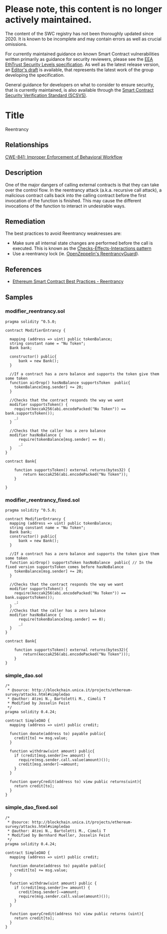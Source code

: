 # Please note, this content is no longer actively maintained.

The content of the SWC registry has not been thoroughly updated since 2020. It is known to be incomplete and may contain errors as well as crucial omissions.

For currently maintained guidance on known Smart Contract vulnerabilities written primarily as guidance for security reviewers, please see the
[EEA EthTrust Security Levels specification](https://entethalliance.org/specs/ethtrust-sl). As well as the latest release version, an
[Editor's draft](https://entethalliance.github.io/eta-registry/security-levels-spec.html) is available,
that represents the latest work of the group developing the specification.

General guidance for developers on what to consider to ensure security, that is currently maintained, is also available through the
[Smart Contract Security Verification Standard (SCSVS)](https://github.com/ComposableSecurity/SCSVS).

# Title

Reentrancy

## Relationships

[CWE-841: Improper Enforcement of Behavioral Workflow](https://cwe.mitre.org/data/definitions/841.html)

## Description

One of the major dangers of calling external contracts is that they can take over the control flow. In the reentrancy attack (a.k.a. recursive call attack), a malicious contract calls back into the calling contract before the first invocation of the function is finished. This may cause the different invocations of the function to interact in undesirable ways.

## Remediation

The best practices to avoid Reentrancy weaknesses are:

- Make sure all internal state changes are performed before the call is executed. This is known as the [Checks-Effects-Interactions pattern](https://solidity.readthedocs.io/en/latest/security-considerations.html#use-the-checks-effects-interactions-pattern)
- Use a reentrancy lock (ie.  [OpenZeppelin's ReentrancyGuard](https://github.com/OpenZeppelin/openzeppelin-contracts/blob/master/contracts/security/ReentrancyGuard.sol)).

## References

- [Ethereum Smart Contract Best Practices - Reentrancy](https://consensys.github.io/smart-contract-best-practices/attacks/reentrancy/)

## Samples

### modifier_reentrancy.sol

```solidity
pragma solidity ^0.5.0;

contract ModifierEntrancy {

  mapping (address => uint) public tokenBalance;
  string constant name = "Nu Token";
  Bank bank;

  constructor() public{
      bank = new Bank();
  }

  //If a contract has a zero balance and supports the token give them some token
  function airDrop() hasNoBalance supportsToken  public{
    tokenBalance[msg.sender] += 20;
  }

  //Checks that the contract responds the way we want
  modifier supportsToken() {
    require(keccak256(abi.encodePacked("Nu Token")) == bank.supportsToken());
    _;
  }

  //Checks that the caller has a zero balance
  modifier hasNoBalance {
      require(tokenBalance[msg.sender] == 0);
      _;
  }
}

contract Bank{

    function supportsToken() external returns(bytes32) {
        return keccak256(abi.encodePacked("Nu Token"));
    }

}

```

### modifier_reentrancy_fixed.sol

```solidity
pragma solidity ^0.5.0;

contract ModifierEntrancy {
  mapping (address => uint) public tokenBalance;
  string constant name = "Nu Token";
  Bank bank;
  constructor() public{
      bank = new Bank();
  }

  //If a contract has a zero balance and supports the token give them some token
  function airDrop() supportsToken hasNoBalance  public{ // In the fixed version supportsToken comes before hasNoBalance
    tokenBalance[msg.sender] += 20;
  }

  //Checks that the contract responds the way we want
  modifier supportsToken() {
    require(keccak256(abi.encodePacked("Nu Token")) == bank.supportsToken());
    _;
  }
  //Checks that the caller has a zero balance
  modifier hasNoBalance {
      require(tokenBalance[msg.sender] == 0);
      _;
  }
}

contract Bank{

    function supportsToken() external returns(bytes32){
        return(keccak256(abi.encodePacked("Nu Token")));
    }
}

```

### simple_dao.sol

```solidity
/*
 * @source: http://blockchain.unica.it/projects/ethereum-survey/attacks.html#simpledao
 * @author: Atzei N., Bartoletti M., Cimoli T
 * Modified by Josselin Feist
 */
pragma solidity 0.4.24;

contract SimpleDAO {
  mapping (address => uint) public credit;

  function donate(address to) payable public{
    credit[to] += msg.value;
  }

  function withdraw(uint amount) public{
    if (credit[msg.sender]>= amount) {
      require(msg.sender.call.value(amount)());
      credit[msg.sender]-=amount;
    }
  }  

  function queryCredit(address to) view public returns(uint){
    return credit[to];
  }
}

```

### simple_dao_fixed.sol

```solidity
/*
 * @source: http://blockchain.unica.it/projects/ethereum-survey/attacks.html#simpledao
 * @author: Atzei N., Bartoletti M., Cimoli T
 * Modified by Bernhard Mueller, Josselin Feist
 */
pragma solidity 0.4.24;

contract SimpleDAO {
  mapping (address => uint) public credit;

  function donate(address to) payable public{
    credit[to] += msg.value;
  }

  function withdraw(uint amount) public {
    if (credit[msg.sender]>= amount) {
      credit[msg.sender]-=amount;
      require(msg.sender.call.value(amount)());
    }
  }  

  function queryCredit(address to) view public returns (uint){
    return credit[to];
  }
}

```
